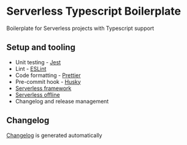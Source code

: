 # Serverless Typescript Boilerplate

Boilerplate for Serverless projects with Typescript support

## Setup and tooling

* Unit testing - [Jest](https://jestjs.io/)
* Lint - [ESLint](https://eslint.org/)
* Code formatting - [Prettier](https://prettier.io/)
* Pre-commit hook - [Husky](https://github.com/typicode/husky#readme)
* [Serverless framework](http://serverless.com/)
* [Serverless offline](https://github.com/dherault/serverless-offline)
* Changelog and release management 

## Changelog

[Changelog](./CHANGELOG.md) is generated automatically